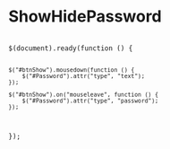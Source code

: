 # ShowHidePassword

<code>
$(document).ready(function () {

    $("#btnShow").mousedown(function () {
        $("#Password").attr("type", "text");
    });

    $("#btnShow").on("mouseleave", function () {
        $("#Password").attr("type", "password");
    });
});
</code>

